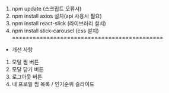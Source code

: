 1. npm update (스크립트 오류시)
2. npm install axios 설치(api 사용시 필요)
3. npm install react-slick (라이브러리 설치)
4. npm install slick-carousel (css 설치)
============================================
- 개선 사항
1. 모달 찜 버튼
2. 모달 닫기 버튼
3. 로그아웃 버튼
4. 내 프로필 찜 목록 / 인기순위 슬라이드
